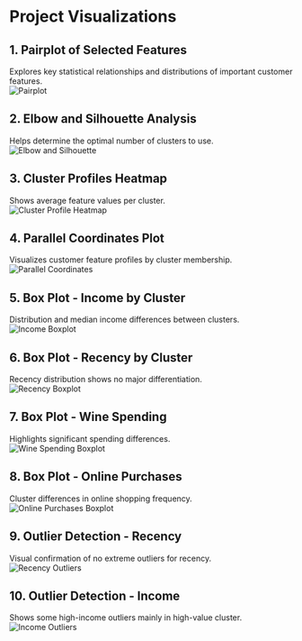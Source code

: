 # Project Visualizations

## 1. Pairplot of Selected Features
Explores key statistical relationships and distributions of important customer features.  
![Pairplot](images/figure_1.png)

## 2. Elbow and Silhouette Analysis
Helps determine the optimal number of clusters to use.  
![Elbow and Silhouette](images/figure_2.png)

## 3. Cluster Profiles Heatmap
Shows average feature values per cluster.  
![Cluster Profile Heatmap](images/figure_3.png)

## 4. Parallel Coordinates Plot
Visualizes customer feature profiles by cluster membership.  
![Parallel Coordinates](images/figure_4.png)

## 5. Box Plot - Income by Cluster
Distribution and median income differences between clusters.  
![Income Boxplot](images/figure_5.png)

## 6. Box Plot - Recency by Cluster
Recency distribution shows no major differentiation.  
![Recency Boxplot](images/figure_6.png)

## 7. Box Plot - Wine Spending
Highlights significant spending differences.  
![Wine Spending Boxplot](images/figure_7.png)

## 8. Box Plot - Online Purchases
Cluster differences in online shopping frequency.  
![Online Purchases Boxplot](images/figure_8.png)

## 9. Outlier Detection - Recency
Visual confirmation of no extreme outliers for recency.  
![Recency Outliers](images/figure_9.png)

## 10. Outlier Detection - Income
Shows some high-income outliers mainly in high-value cluster.  
![Income Outliers](images/figure_10.png)
